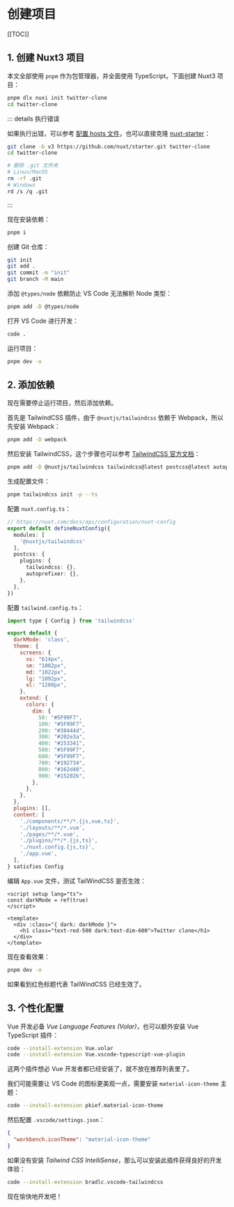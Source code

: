 # 创建项目

[[TOC]]

## 1. 创建 Nuxt3 项目

本文全部使用 `pnpm` 作为包管理器，并全面使用 TypeScript。下面创建 Nuxt3 项目：

```bash
pnpm dlx nuxi init twitter-clone
cd twitter-clone
```

::: details 执行错误

如果执行出错，可以参考 [配置 hosts 文件](https://blog.alexsun.top/posts/envs/use-hosts-file.html)，也可以直接克隆 [nuxt-starter](https://github.com/nuxt/starter)：

```bash
git clone -b v3 https://github.com/nuxt/starter.git twitter-clone
cd twitter-clone

# 删除 .git 文件夹
# Linux/MacOS
rm -rf .git
# Windows
rd /s /q .git
```

:::

现在安装依赖：

```bash
pnpm i
```

创建 Git 仓库：

```bash
git init
git add .
git commit -m "init"
git branch -M main
```

添加 `@types/node` 依赖防止 VS Code 无法解析 Node 类型：

```bash
pnpm add -D @types/node
```

打开 VS Code 进行开发：

```bash
code .
```

运行项目：

```bash
pnpm dev -o
```

## 2. 添加依赖

现在需要停止运行项目，然后添加依赖。

首先是 TailwindCSS 插件，由于 `@nuxtjs/tailwindcss` 依赖于 Webpack，所以先安装 Webpack：

```bash
pnpm add -D webpack
```

然后安装 TailwindCSS，这个步骤也可以参考 [TailwindCSS 官方文档](https://tailwindcss.com/docs/guides/nuxtjs#3)：

```bash
pnpm add -D @nuxtjs/tailwindcss tailwindcss@latest postcss@latest autoprefixer@latest
```

生成配置文件：

```bash
pnpm tailwindcss init -p --ts
```

配置 `nuxt.config.ts`：

```ts
// https://nuxt.com/docs/api/configuration/nuxt-config
export default defineNuxtConfig({
  modules: [
    '@nuxtjs/tailwindcss'
  ],
  postcss: {
    plugins: {
      tailwindcss: {},
      autoprefixer: {},
    },
  },
})
```

配置 `tailwind.config.ts`：

```js
import type { Config } from 'tailwindcss'

export default {
  darkMode: 'class',
  theme: {
    screens: {
      xs: "614px",
      sm: "1002px",
      md: "1022px",
      lg: "1092px",
      xl: "1280px",
    },
    extend: {
      colors: {
        dim: {
          50: "#5F99F7",
          100: "#5F99F7",
          200: "#38444d",
          300: "#202e3a",
          400: "#253341",
          500: "#5F99F7",
          600: "#5F99F7",
          700: "#192734",
          800: "#162d40",
          900: "#15202b",
        },
      },
    },
  },
  plugins: [],
  content: [
    './components/**/*.{js,vue,ts}',
    './layouts/**/*.vue',
    './pages/**/*.vue',
    './plugins/**/*.{js,ts}',
    './nuxt.config.{js,ts}',
    './app.vue',
  ],
} satisfies Config
```

编辑 `App.vue` 文件，测试 TailWindCSS 是否生效：

```vue
<script setup lang="ts">
const darkMode = ref(true)
</script>

<template>
  <div :class="{ dark: darkMode }">
    <h1 class="text-red-500 dark:text-dim-600">Twitter clone</h1>
  </div>
</template>
```

现在查看效果：

```bash
pnpm dev -o
```

如果看到红色标题代表 TailWindCSS 已经生效了。

## 3. 个性化配置

Vue 开发必备 *Vue Language Features (Volar)*，也可以额外安装 Vue TypeScript 插件：

```bash
code --install-extension Vue.volar
code --install-extension Vue.vscode-typescript-vue-plugin
```

这两个插件想必 Vue 开发者都已经安装了，就不放在推荐列表里了。

我们可能需要让 VS Code 的图标更美观一点，需要安装 `material-icon-theme` 主题：

```bash
code --install-extension pkief.material-icon-theme
```

然后配置 `.vscode/settings.json`：

```json
{
  "workbench.iconTheme": "material-icon-theme"
}
```

如果没有安装 *Tailwind CSS IntelliSense*，那么可以安装此插件获得良好的开发体验：

```bash
code --install-extension bradlc.vscode-tailwindcss
```

现在愉快地开发吧！
